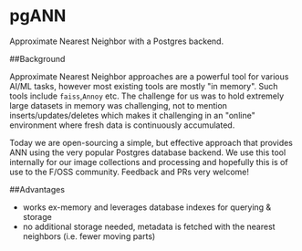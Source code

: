 # pgANN

Approximate Nearest Neighbor with a Postgres backend. 

##Background

Approximate Nearest Neighbor approaches are a powerful tool for various AI/ML tasks, however most existing tools are mostly "in memory". Such tools include `faiss`,`Annoy` etc. The challenge for us was to hold extremely large datasets in memory was challenging, not to mention inserts/updates/deletes which makes it challenging in an "online" environment where fresh data is continuously accumulated.

Today we are open-sourcing a simple, but effective approach that provides ANN using the very popular Postgres database backend. 
We use this tool internally for our image collections and processing and hopefully this is of use to the F/OSS community. Feedback and PRs very welcome!

##Advantages

- works ex-memory and leverages database indexes for querying & storage
- no additional storage needed, metadata is fetched with the nearest neighbors (i.e. fewer moving parts)

